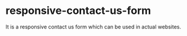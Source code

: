 # responsive-contact-us-form
It is a responsive contact us form which can be used in actual websites.
